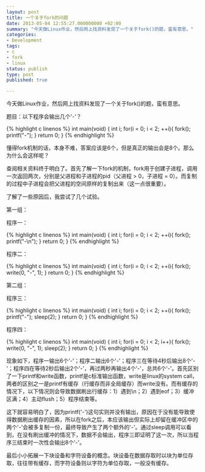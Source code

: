 ```yaml
---
layout: post
title: 一个关于fork的问题
date: 2013-05-04 12:55:27.000000000 +02:00
summary: "今天做Linux作业，然后网上找资料发现了一个关于fork()的题，蛮有意思。"
categories:
- Development
tags:
- c
- fork
- linux
status: publish
type: post
published: true

---
```


今天做Linux作业，然后网上找资料发现了一个关于fork()的题，蛮有意思。

题目：以下程序会输出几个'-'？

{% highlight c linenos %}
int main(void)
{
    int i;
    for(i = 0; i < 2; ++i){
        fork();
        printf("-");
    }
    return 0;
}
{% endhighlight %}

懂得fork机制的话，本身不难，答案应该是6个，但是真正的输出会是8个。那么为什么会这样呢？

查阅相关资料终于明白了。首先了解一下fork的机制，fork用于创建子进程，调用一次返回两次，分别是父进程和子进程的pid（父进程 > 0，子进程 = 0）。而复制的过程中子进程会把父进程的空间原样的复制出来（这一点很重要）。

了解了一些原因后，我尝试了几个试验。

第一组：

程序一：

{% highlight c linenos %}
int main(void)
{
    int i;
    for(i = 0; i < 2; ++i){
        fork();
        printf("-\n");
    }
    return 0;
}
{% endhighlight %}

程序二：

{% highlight c linenos %}
int main(void)
{
    int i;
    for(i = 0; i < 2; ++i){
        fork();
        write(0, "-", 1);
    }
    return 0;
}
{% endhighlight %}

第二组：

程序三：

{% highlight c linenos %}
int main(void)
{
    int i;
    for(i = 0; i < 2; ++i){
        fork();
        printf("-");
        sleep(2);
    }
    return 0;
}
{% endhighlight %}

程序四：

{% highlight c linenos %}
int main(void)
{
    int i;
    for(i = 0; i < 2; i++){
        fork();
        write(0, "-", 1);
        sleep(2);
    }
    return 0;
}
{% endhighlight %}

现象如下，程序一输出6个'-'；程序二输出6个'-'；程序三在等待4秒后输出8个'-'；程序四在等待2秒后输出2个'-'，再过两秒再输出4个'-'，总共6个'-'。首先区别了一下printf和write函数，printf是c标准输出函数，write是linux的system call，两者的区别之一是printf有缓存（行缓存而非全局缓存）而write没有。而有缓存的情况下，以下情况则会导致数据刷出行缓存：1）遇到\n；2）遇到eof；3）缓冲区满；4）主动flush；5）程序结束等。

这下就容易明白了，因为printf('-')这句实则并没有输出，原因在于没有能导致使得数据刷出缓存的因素，所以在fork之后，本应该输出但实际上却留在缓冲区中的两个'-'会被多复制一份，最终导致产生了两个额外的'-'。通过sleep调用可以看到，在没有刷出缓冲的情况下，数据不会输出，程序三即证明了这一次，所以当程序三结束时一次性会输出8个'-'。

最后小小拓展一下块设备和字符设备的概念。块设备在数据存取时以块为单位存取，往往带有缓存，而字符设备则以字符为单位存取，一般没有缓存。